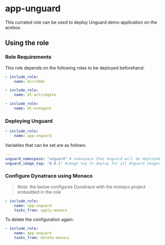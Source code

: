 # app-unguard

This currated role can be used to deploy Unguard demo application on the acebox.

## Using the role

### Role Requirements
This role depends on the following roles to be deployed beforehand:
```yaml
- include_role:
    name: microk8s

- include_role:
    name: dt-activegate

- include_role:
    name: dt-oneagent

```

### Deploying Unguard

```yaml
- include_role:
    name: app-unguard
```

Variables that can be set are as follows:

```yaml
---
unguard_namespace: "unguard" # namespace that Unguard will be deployed in
unguard_image_tag: "0.0.1" #image tag to deploy for all Unguard images
```

### Configure Dynatrace using Monaco

> Note: the below configures Dynatrace with the monaco project embedded in the role

```yaml
- include_role:
    name: app-unguard
    tasks_from: apply-monaco
```

To delete the configuration again:

```yaml
- include_role:
    name: app-unguard
    tasks_from: delete-monaco
```